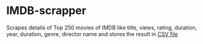 # IMDB-scrapper
Scrapes details of Top 250 movies of IMDB like title, views, rating, duration, year, duration, genre, director name and stores the result in [CSV file](https://github.com/harshhes/IMDB-scrapper/blob/main/movies.csv)
